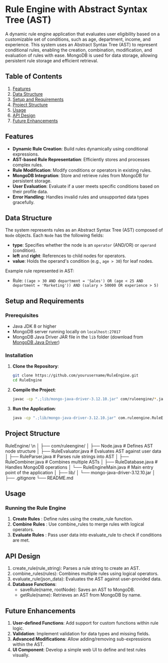 # Rule Engine with Abstract Syntax Tree (AST)

A dynamic rule engine application that evaluates user eligibility based on a customizable set of conditions, such as age, department, income, and experience. This system uses an Abstract Syntax Tree (AST) to represent conditional rules, enabling the creation, combination, modification, and evaluation of rules with ease. MongoDB is used for data storage, allowing persistent rule storage and efficient retrieval.

## Table of Contents

1. [Features](#features)
2. [Data Structure](#data-structure)
3. [Setup and Requirements](#setup-and-requirements)
4. [Project Structure](#project-structure)
5. [Usage](#usage)
6. [API Design](#api-design)
7. [Future Enhancements](#future-enhancements)

## Features

- **Dynamic Rule Creation**: Build rules dynamically using conditional expressions.
- **AST-based Rule Representation**: Efficiently stores and processes complex rules.
- **Rule Modification**: Modify conditions or operators in existing rules.
- **MongoDB Integration**: Store and retrieve rules from MongoDB for persistent storage.
- **User Evaluation**: Evaluate if a user meets specific conditions based on their profile data.
- **Error Handling**: Handles invalid rules and unsupported data types gracefully.

## Data Structure

The system represents rules as an Abstract Syntax Tree (AST) composed of `Node` objects. Each `Node` has the following fields:
- **type**: Specifies whether the node is an `operator` (AND/OR) or `operand` (condition).
- **left** and **right**: References to child nodes for operators.
- **value**: Holds the operand's condition (e.g., `age > 30`) for leaf nodes.

Example rule represented in AST:
- Rule: `((age > 30 AND department = 'Sales') OR (age < 25 AND department = 'Marketing')) AND (salary > 50000 OR experience > 5)`

## Setup and Requirements

### Prerequisites
- Java JDK 8 or higher
- MongoDB server running locally on `localhost:27017`
- MongoDB Java Driver JAR file in the `lib` folder (download from [MongoDB Java Driver](https://repo1.maven.org/maven2/org/mongodb/mongo-java-driver/3.12.10/mongo-java-driver-3.12.10.jar))

### Installation

1. **Clone the Repository**:
   ```bash
   git clone https://github.com/yourusername/RuleEngine.git
   cd RuleEngine
   ```
   
2. **Compile the Project**:
   ```bash
   javac -cp ".;lib/mongo-java-driver-3.12.10.jar" com/ruleengine/*.java
   ```
   
3. **Run the Application**:
   ```bash
   java -cp ".;lib/mongo-java-driver-3.12.10.jar" com.ruleengine.RuleEngineMain
   ```

## Project Structure
RuleEngine/ \n
│
├── com/ruleengine/
│   ├── Node.java            # Defines AST node structure
│   ├── RuleEvaluator.java   # Evaluates AST against user data
│   ├── RuleParser.java      # Parses rule strings into AST
│   ├── RuleCombiner.java    # Combines multiple ASTs
│   ├── RuleDatabase.java    # Handles MongoDB operations
│   └── RuleEngineMain.java  # Main entry point of the application
│
├── lib/
│   └── mongo-java-driver-3.12.10.jar
│
├── .gitignore
└── README.md

## Usage
### Running the Rule Engine
1. **Create Rules** : Define rules using the create_rule function.
2. **Combine Rules** : Use combine_rules to merge rules with logical operators.
3. **Evaluate Rules** : Pass user data into evaluate_rule to check if conditions are met.

## API Design
1. create_rule(rule_string): Parses a rule string to create an AST.
2. combine_rules(rules): Combines multiple rules using logical operators.
3. evaluate_rule(json_data): Evaluates the AST against user-provided data.
4. **Database Functions**:
   - saveRule(name, rootNode): Saves an AST to MongoDB.
   - getRule(name): Retrieves an AST from MongoDB by name.

## Future Enhancements
1. **User-defined Functions**: Add support for custom functions within rule logic.
2. **Validation**: Implement validation for data types and missing fields.
3. **Advanced Modifications**: Allow adding/removing sub-expressions within the AST.
4. **UI Component**: Develop a simple web UI to define and test rules visually.

   
